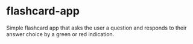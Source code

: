# flashcard-app
Simple flashcard app that asks the user a question and responds to their answer choice by a green or red indication.
